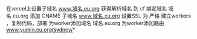 在vercel上设置子域名  www.域名.eu.org 获得解析域名
到 cf
绑定域名              域名.eu.org
添加 CNAME 子域名   www.域名.eu.org
设置SSL 为 严格
建立workers ，复制代码，部署
为worker添加域名   域名.eu.org
为worker添加路由   www.yumin.eu.org/sydney/*

